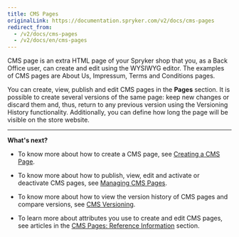 ```yaml
---
title: CMS Pages
originalLink: https://documentation.spryker.com/v2/docs/cms-pages
redirect_from:
  - /v2/docs/cms-pages
  - /v2/docs/en/cms-pages
---
```


CMS page is an extra HTML page of your Spryker shop that you, as a Back Office user, can create and edit using the WYSIWYG editor. The examples of CMS pages are About Us, Impressum, Terms and Conditions pages. 

You can create, view, publish and edit CMS pages in the **Pages** section. It is possible to create several versions of the same page: keep new changes or discard them and, thus, return to any previous version using the Versioning History functionality. Additionally, you can define how long the page will be visible on the store website.
***
**What's next?**

* To know more about how to create a CMS page, see [Creating a CMS Page](/docs/scos/dev/user-guides/201903.0/back-office-user-guide/content-management/pages/creating-a-cms-).

* To know more about how to publish, view, edit and activate or deactivate CMS pages, see [Managing CMS Pages](/docs/scos/dev/user-guides/201903.0/back-office-user-guide/content-management/pages/managing-cms-pa).

* To know more about how to view the version history of CMS pages and compare versions, see [CMS Versioning](/docs/scos/dev/user-guides/201903.0/back-office-user-guide/content-management/pages/cms-pages-versi).

* To learn more about attributes you use to create and edit CMS pages, see articles in the [CMS Pages: Reference Information](/docs/scos/dev/user-guides/201903.0/back-office-user-guide/content-management/pages/references/cms-pages-refer) section.
